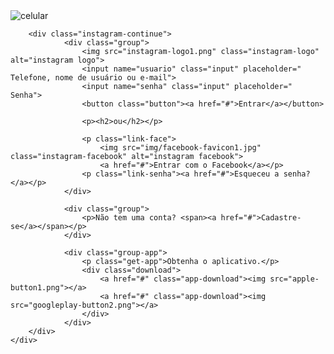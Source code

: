 <!DOCTYPE html>
<html lang="pt-br">
<head>
    <meta charset="UTF-8">
    <meta name="viewport" content="width=device-width, initial-scale=1.0">
    <link rel="stylesheet" href="style.css">
    <title>Instagram</title>
    <link rel="shortcut icon" href="instagram-favicon1.jpg">

</head>
<body>
    <div class="instagram-wrapper">
        <div class="instagram-phone">
            <img src="instagram-celular1.jpg" alt="celular">
        </div>

        <div class="instagram-continue">
                <div class="group">
                    <img src="instagram-logo1.png" class="instagram-logo" alt="instagram logo">
                    <input name="usuario" class="input" placeholder="  Telefone, nome de usuário ou e-mail">
                    <input name="senha" class="input" placeholder="  Senha">
                    <button class="button"><a href="#">Entrar</a></button>
                    
                    <p><h2>ou</h2></p>

                    <p class="link-face">
                        <img src="img/facebook-favicon1.jpg" class="instagram-facebook" alt="instagram facebook">
                        <a href="#">Entrar com o Facebook</a></p>
                    <p class="link-senha"><a href="#">Esqueceu a senha?</a></p>
                </div>

                <div class="group">
                    <p>Não tem uma conta? <span><a href="#">Cadastre-se</a></span></p>
                </div>

                <div class="group-app">
                    <p class="get-app">Obtenha o aplicativo.</p>
                    <div class="download">
                        <a href="#" class="app-download"><img src="apple-button1.png"></a>
                        <a href="#" class="app-download"><img src="googleplay-button2.png"></a>
                    </div>
                </div>
        </div>
    </div>
</body>
</html>
